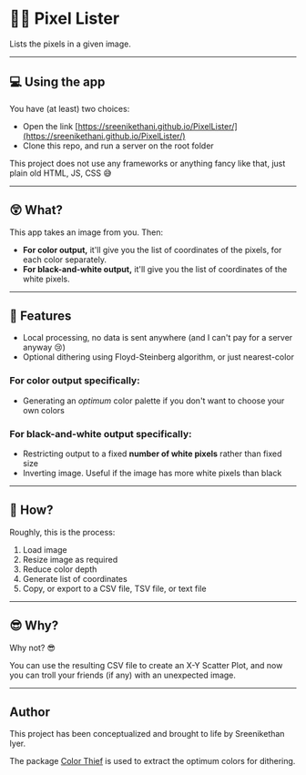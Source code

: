# 👾📃 Pixel Lister
Lists the pixels in a given image.

---
## 💻 Using the app

You have (at least) two choices:
- Open the link [https://sreenikethani.github.io/PixelLister/](https://sreenikethani.github.io/PixelLister/)
- Clone this repo, and run a server on the root folder

This project does not use any frameworks or anything fancy like that, just plain
old HTML, JS, CSS 😅

---
## 😲 What?
This app takes an image from you. Then:
- **For color output,** it'll give you the list of coordinates of the pixels, for each
color separately.
- **For black-and-white output,** it'll give you the list of coordinates of the white
pixels.

---
## 🌟 Features
- Local processing, no data is sent anywhere (and I can't pay for a server anyway 😢)
- Optional dithering using Floyd-Steinberg algorithm, or just nearest-color

### For color output specifically:
- Generating an *optimum* color palette if you don't want to choose your own
colors

### For black-and-white output specifically:
- Restricting output to a fixed **number of white pixels** rather than fixed size
- Inverting image. Useful if the image has more white pixels than black

---
## 🤔 How?
Roughly, this is the process:
1. Load image
2. Resize image as required
3. Reduce color depth
4. Generate list of coordinates
5. Copy, or export to a CSV file, TSV file, or text file

---
## 😎 Why?
Why not? 😎

You can use the resulting CSV file to create an X-Y Scatter Plot, and now you
can troll your friends (if any) with an unexpected image.

---
## Author
This project has been conceptualized and brought to life by Sreenikethan Iyer.

The package [Color Thief](https://github.com/lokesh/color-thief) is used to
extract the optimum colors for dithering.
